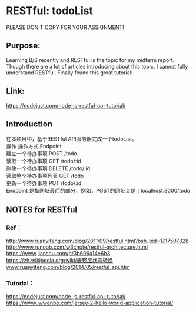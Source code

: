 # RESTful: todoList

PLEASE DON'T COPY FOR YOUR ASSIGNMENT!  

## Purpose:
Learning B/S recently and RESTful is the topic for my midterm report. Though there are a lot of articles introducing about this topic, I cannot fully understand RESTful. Finally found this great tutorial! 

## Link:
https://nodejust.com/node-js-restful-api-tutorial/

## Introduction
在本项目中，基于RESTful API服务器完成一个todoList。  
操作					操作方式		Endpoint  
建立一个待办事项		POST		/todo  
读取一个待办事项		GET			/todo/:id  
删除一个待办事项		DELETE		/todo/:id  
读取整个待办事项列表	GET			/todo  
更新一个待办事项		PUT			/todo/:id  
Endpoint 是指网址最后的部分，例如，POST的网址会是：localhost:3000/todo

## NOTES for RESTful
### Ref：
http://www.ruanyifeng.com/blog/2011/09/restful.html?bsh_bid=1717507328   
http://www.runoob.com/w3cnote/restful-architecture.html   
https://www.jianshu.com/p/3b606a14e6b3   
https://zh.wikipedia.org/wiki/表现层状态转换   
www.ruanyifeng.com/blog/2014/05/restful_api.htm   

### Tutorial：
https://nodejust.com/node-js-restful-api-tutorial/  
https://www.iwwenbo.com/jersey-2-hello-world-application-tutorial/  
